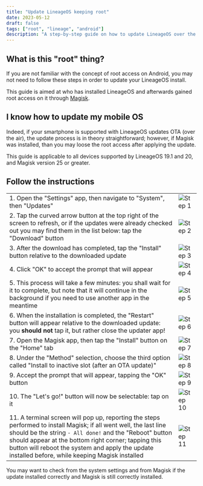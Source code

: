 ```yaml
---
title: "Update LineageOS keeping root"
date: 2023-05-12
draft: false
tags: ["root", "lineage", "android"]
description: "A step-by-step guide on how to update LineageOS over the air"
---
```

## What is this "root" thing?

If you are not familiar with the concept of root access on Android, you may not need to follow these steps in order to update your LineageOS install.

This guide is aimed at who has installed LineageOS and afterwards gained root access on it through [Magisk](https://github.com/topjohnwu/Magisk).

## I know how to update my mobile OS

Indeed, if your smartphone is supported with LineageOS updates OTA (over the air), the update process is in theory straightforward; however, if Magisk was installed, than you may loose the root access after applying the update.

This guide is applicable to all devices supported by LineageOS 19.1 and 20, and Magisk version 25 or greater.

## Follow the instructions

|||
|:-|:-|
|1. Open the "Settings" app, then navigate to "System", then "Updates"|![Step 1](/update_ota_lineage/step01.jpg)|
|2. Tap the curved arrow button at the top right of the screen to refresh, or if the updates were already checked out you may find them in the list below: tap the "Download" button|![Step 2](/update_ota_lineage/step02.jpg)|
|3. After the download has completed, tap the "Install" button relative to the downloaded update|![Step 3](/update_ota_lineage/step03.jpg)|
|4. Click "OK" to accept the prompt that will appear|![Step 4](/update_ota_lineage/step04.jpg)|
|5. This process will take a few minutes: you shall wait for it to complete, but note that it will continue in the background if you need to use another app in the meantime|![Step 5](/update_ota_lineage/step05.jpg)|
|6. When the installation is completed, the "Restart" button will appear relative to the downloaded update: you **should not** tap it, but rather close the updater app!|![Step 6](/update_ota_lineage/step06.jpg)|
|7. Open the Magisk app, then tap the "Install" button on the "Home" tab|![Step 7](/update_ota_lineage/step07.jpg)|
|8. Under the "Method" selection, choose the third option called "Install to inactive slot (after an OTA update)"|![Step 8](/update_ota_lineage/step08.jpg)|
|9. Accept the prompt that will appear, tapping the "OK" button|![Step 9](/update_ota_lineage/step09.jpg)|
|10. The "Let's go!" button will now be selectable: tap on it|![Step 10](/update_ota_lineage/step10.jpg)|
|11. A terminal screen will pop up, reporting the steps performed to install Magisk; if all went well, the last line should be the string `- All done!` and the "Reboot" button should appear at the bottom right corner; tapping this button will reboot the system and apply the update installed before, while keeping Magisk installed|![Step 11](/update_ota_lineage/step11.jpg)|

You may want to check from the system settings and from Magisk if the update installed correctly and Magisk is still correctly installed.
